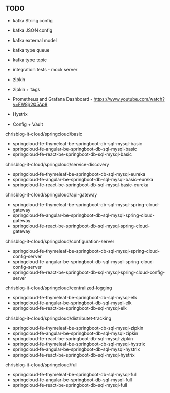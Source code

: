 TODO
----

- kafka String config
- kafka JSON config
- kafka external model
- kafka type queue
- kafka type topic
- integration tests - mock server
- zipkin
- zipkin + tags
 
- Prometheus and Grafana Dashboard - https://www.youtube.com/watch?v=FW8jr205Ap8
- Hystrix
- Config + Vault

chrisblog-it-cloud/springcloud/basic
- springcloud-fe-thymeleaf-be-springboot-db-sql-mysql-basic
- springcloud-fe-angular-be-springboot-db-sql-mysql-basic
- springcloud-fe-react-be-springboot-db-sql-mysql-basic

chrisblog-it-cloud/springcloud/service-discovery
- springcloud-fe-thymeleaf-be-springboot-db-sql-mysql-eureka
- springcloud-fe-angular-be-springboot-db-sql-mysql-basic-eureka
- springcloud-fe-react-be-springboot-db-sql-mysql-basic-eureka

chrisblog-it-cloud/springcloud/api-gateway
- springcloud-fe-thymeleaf-be-springboot-db-sql-mysql-spring-cloud-gateway
- springcloud-fe-angular-be-springboot-db-sql-mysql-spring-cloud-gateway
- springcloud-fe-react-be-springboot-db-sql-mysql-spring-cloud-gateway

chrisblog-it-cloud/springcloud/configuration-server
- springcloud-fe-thymeleaf-be-springboot-db-sql-mysql-spring-cloud-config-server
- springcloud-fe-angular-be-springboot-db-sql-mysql-spring-cloud-config-server
- springcloud-fe-react-be-springboot-db-sql-mysql-spring-cloud-config-server

chrisblog-it-cloud/springcloud/centralized-logging
- springcloud-fe-thymeleaf-be-springboot-db-sql-mysql-elk
- springcloud-fe-angular-be-springboot-db-sql-mysql-elk
- springcloud-fe-react-be-springboot-db-sql-mysql-elk

chrisblog-it-cloud/springcloud/distributet-tracking
- springcloud-fe-thymeleaf-be-springboot-db-sql-mysql-zipkin
- springcloud-fe-angular-be-springboot-db-sql-mysql-zipkin
- springcloud-fe-react-be-springboot-db-sql-mysql-zipkin
- springcloud-fe-thymeleaf-be-springboot-db-sql-mysql-hystrix
- springcloud-fe-angular-be-springboot-db-sql-mysql-hystrix
- springcloud-fe-react-be-springboot-db-sql-mysql-hystrix

chrisblog-it-cloud/springcloud/full
- springcloud-fe-thymeleaf-be-springboot-db-sql-mysql-full
- springcloud-fe-angular-be-springboot-db-sql-mysql-full
- springcloud-fe-react-be-springboot-db-sql-mysql-full
